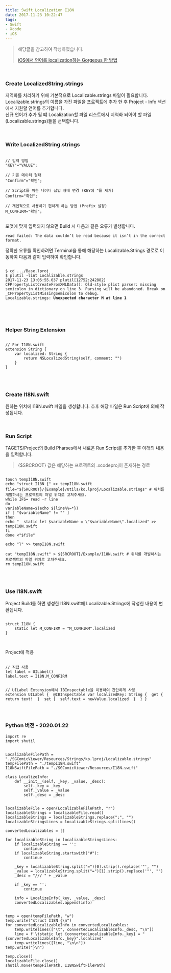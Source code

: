 ```yaml
---
title: Swift Localization I18N
date: 2017-11-23 10:22:47
tags:
- Swift
- Xcode
- iOS
---
```

> 해당글을 참고하여 작성하였습니다.
> 
> [iOS에서 언어를 localization하는 Gorgeous 한 방법](https://medium.com/@trilliwon/ios에서-localization하는-gorgeous-한-방법-f82ac29d2cfe)


<br />

### Create LocalizedString.strings

<p>
지역화를 처리하기 위해 기본적으로 Localizable.strings 파일이 필요합니다.
<br />
Localizable.strings의 이름을 가진 파일을 프로젝트에 추가 한 후 Project - Info 섹션에서 지원할 언어를 추가합니다.<br />
신규 언어가 추가 될 떄 Localization할 파일 리스트에서 지역화 되어야 할 파일(Localizable.strings)들을 선택합니다.
</p>


<br />

### Write LocalizedString.strings

<pre><code>
// 입력 방법
"KEY"="VALUE";

// 기존 데이터 형태
"Confirm"="확인";

// Script를 위한 데이터 삽입 형태 변경 (KEY에 "를 제거)
Confirm="확인";

// 개인적으로 사용하기 편하게 하는 방법 (Prefix 설정)
M_CONFIRM="확인";

</code></pre>

<p>포맷에 맞게 입력되지 않으면 Build 시 다음과 같은 오류가 발생합니다.</p>
<pre><code>read failed: The data couldn’t be read because it isn’t in the correct format.</code></pre>
<p>정확한 오류를 확인하려면 Terminal을 통해 해당하는 Localizable.Strings 경로로 이동하여 다음과 같이 입력하여 확인합니다.</p>
<pre><code>
$ cd .../Base.lproj
$ plutil -lint Localizable.strings 
2017-11-23 13:05:55.037 plutil[12752:242882] CFPropertyListCreateFromXMLData(): Old-style plist parser: missing semicolon in dictionary on line 3. Parsing will be abandoned. Break on _CFPropertyListMissingSemicolon to debug.
Localizable.strings: <strong>Unexpected character M at line 1</strong>

</code></pre>



<br />

### Helper String Extension

<pre><code>
// For I18N.swift 
extension String {
	var localized: String {
		return NSLocalizedString(self, comment: "")
	}
}

</code></pre>


<br />

### Create I18N.swift


<p>
원하는 위치에 I18N.swift 파일을 생성합니다.
추후 해당 파일은 Run Script에 의해 작성됩니다.
</p>


<br />

### Run Script

<p>
TAGETS/Project의 Build Pharses에서 새로운 Run Script를 추가한 후 아래의 내용을 입력합니다.
</p>

> {$SRCROOT} 값은 해당하는 프로젝트의 .xcodeproj이 존재하는 경로

<pre><code>
touch tempI18N.swift
echo "struct I18N {" >> tempI18N.swift
file="${SRCROOT}/{Example}/Utils/ko.lproj/Localizable.strings" # 위치를 개발하시는 프로젝트의 파일 위치로 고쳐주세요.
while IFS= read -r line
do
variableName=$(echo ${line%%=*})
if [ "$variableName" != "" ]
then
echo "	static let $variableName = \"$variableName\".localized" >> tempI18N.swift
fi
done <"$file"

echo "}" >> tempI18N.swift

cat "tempI18N.swift" > ${SRCROOT}/Example/I18N.swift # 위치를 개발하시는 프로젝트의 파일 위치로 고쳐주세요.
rm tempI18N.swift

</code></pre>



<br />

### Use I18N.swift
<p>Project Build를 하면 생성한 I18N.swift에 Localizable.Strings에 작성한 내용이 변환됩니다.</p>
<pre><code>
struct I18N {
	static let M_CONFIRM = "M_CONFIRM".localized
}

</code></pre>

<p>Project에 적용</p>
<pre><code>
// 직접 사용
let label = UILabel()
label.text = I18N.M_CONFIRM


// UILabel Extension에서 IBInspectable을 이용하여 간단하게 사용
extension UILabel {
​    @IBInspectable var localizedKey: String {
​        get {
​            return text!
​        }
​        set {
​            self.text = newValue.localized
​        }
​    }
}

</code></pre>





### Python 버전 - 2020.01.22

```
import re
import shutil


LocalizableFilePath = "./SGComicViewer/Resources/Strings/ko.lproj/Localizable.strings"
tempFilePath = "./tempI18N.swift"
I18NSwiftFilePath = "./SGComicViewer/Resources/I18N.swift"

class LocalizeInfo:
    def __init__(self, _key, _value, _desc):
        self._key = _key
        self._value = _value
        self._desc = _desc


localizableFile = open(LocalizableFilePath, "r")
localizableStrings = localizableFile.read()
localizableStrings = localizableStrings.replace(";", "")
localizableStringsLines = localizableStrings.splitlines()

convertedLocalizables = []

for localizableString in localizableStringsLines:
    if localizableString == '':
        continue
    if localizableString.startswith("#"):
        continue

    _key = localizableString.split("=")[0].strip().replace('"', "")
    _value = localizableString.split("=")[1].strip().replace('"', "")
    _desc = "/// " + _value

    if _key == '':
        continue

    info = LocalizeInfo(_key, _value, _desc)
    convertedLocalizables.append(info)


temp = open(tempFilePath, "w")
temp.write("struct I18N {\n")
for convertedLocalizableInfo in convertedLocalizables:
    temp.writelines(["\t", convertedLocalizableInfo._desc, "\n"])
    line = f'\tstatic let {convertedLocalizableInfo._key} = "{convertedLocalizableInfo._key}".localized'
    temp.writelines([line, "\n\n"])
temp.write("}\n")

temp.close()
localizableFile.close()
shutil.move(tempFilePath, I18NSwiftFilePath)
```

